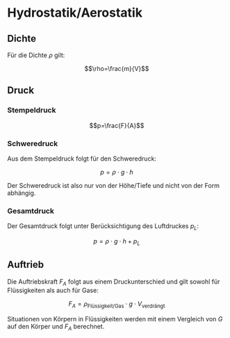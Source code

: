 # Hydrostatik/Aerostatik

## Dichte

Für die Dichte $\rho$ gilt:

$$\rho=\frac{m}{V}$$

## Druck

### Stempeldruck

$$p=\frac{F}{A}$$

### Schweredruck

Aus dem Stempeldruck folgt für den Schweredruck:

$$p=\rho\cdot g\cdot h$$

Der Schweredruck ist also nur von der Höhe/Tiefe und nicht von der Form abhängig.

### Gesamtdruck

Der Gesamtdruck folgt unter Berücksichtigung des Luftdruckes $p_L$:

$$p=\rho\cdot g\cdot h+p_L$$

## Auftrieb

Die Auftriebskraft $F_A$ folgt aus einem Druckunterschied und gilt sowohl für Flüssigkeiten als auch für Gase:

$$F_A=\rho_{\textrm{Flüssigkeit/Gas}}\cdot g\cdot V_{\textrm{verdrängt}}$$

Situationen von Körpern in Flüssigkeiten werden mit einem Vergleich von $G$ auf den Körper und $F_A$ berechnet.

